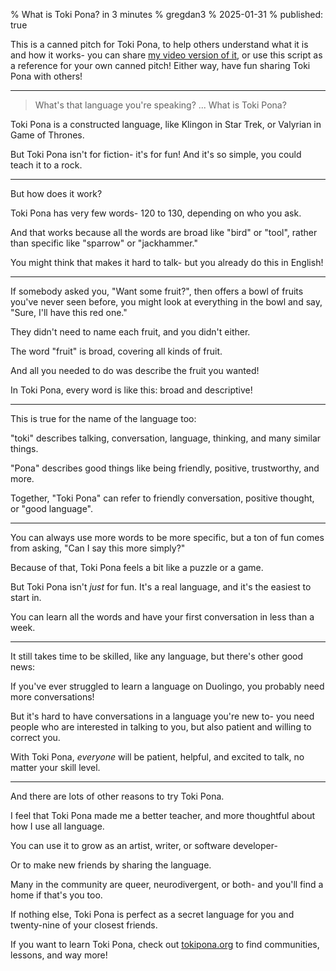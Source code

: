% What is Toki Pona? in 3 minutes 
% gregdan3
% 2025-01-31
% published: true

This is a canned pitch for Toki Pona, to help others understand what it is and
how it works- you can share
[my video version of it](https://www.youtube.com/watch?v=U3GQePblz4M), or use
this script as a reference for your own canned pitch! Either way, have fun
sharing Toki Pona with others!

---

<!--This is a script for an upcoming video, which I'll be adapting into a script for you to learn yourself!-->

<!-- cut -->

<!--toki a- mi jan Kekan San! I wanna tell you about the easiest language, Toki Pona.-->

> What's that language you're speaking? ... What is Toki Pona?

<!-- anim: tokipona logo appears to right, fades out before next line -->

Toki Pona is a constructed language, like Klingon in Star Trek, or Valyrian in
Game of Thrones.

<!-- anim: klingon logo slides in from above -->
<!-- anim: star trek logo slides in from above, right of klingon logo -->
<!-- anim: Valyrian logo slides in from below -->
<!-- anim: game of thrones logo? slides in from below, right of Valyrian logo -->

But Toki Pona isn't for fiction- it's for fun! And it's so simple, you could
teach it to a rock.

<!-- anim: rock falls into ?hand? ?right of frame? -->
<!-- sfx: on rock landing, minecraft stone place -->

---

But how does it work?

<!-- sfx: rock ?fades out? with minecraft stone breaking -->

Toki Pona has very few words- 120 to 130, depending on who you ask.

And that works because all the words are broad like "bird" or "tool", rather
than specific like "sparrow" or "jackhammer."

<!-- anim: waso sitelen pona fades in -->
<!-- sfx: pencil drawing sound -->

<!-- anim: ilo sitelen pona fades in -->
<!-- sfx: pencil drawing sound -->

<!-- anim: sparrow flies in from right -->
<!-- sfx: sparrow chirps once -->

<!-- anim: jackhammer falls in -->
<!-- sfx: dull jackhammer sound for a quarter second or less -->

<!-- idea: jackhammer falls onto stone, breaking it? -->

You might think that makes it hard to talk- but you already do this in English!

---

If somebody asked you, "Want some fruit?", then offers a bowl of fruits you've
never seen before, you might look at everything in the bowl and say, "Sure, I'll
have this red one."

<!-- anim: "want some fruit?" bowl, giving hands fade forward with bowl -->

They didn't need to name each fruit, and you didn't either.

The word "fruit" is broad, covering all kinds of fruit.

<!-- anim: many random fruits appear -->
<!-- sfx: pop sound with each -->

And all you needed to do was describe the fruit you wanted!

In Toki Pona, every word is like this: broad and descriptive!

---

This is true for the name of the language too:

"toki" describes talking, conversation, language, thinking, and many similar
things.

<!-- anim: talking emoji, two people talking, "language stock photo", thinking emoji -->
<!-- anim: "many similar things" prayer, dial-up internet, instant messaging, more? -->

"Pona" describes good things like being friendly, positive, trustworthy, and
more.

<!-- anim: TODO: no idea -->

Together, "Toki Pona" can refer to friendly conversation, positive thought, or
"good language".

<!-- idea: show each sitelen pona "toki" and "pona" near each word? combine them into
logo on the last line? -->

---

You can always use more words to be more specific, but a ton of fun comes from
asking, "Can I say this more simply?"

Because of that, Toki Pona feels a bit like a puzzle or a game.

<!-- anim: puzzle or game -->
<!-- sfx: board game pieces sloshing in a box -->

But Toki Pona isn't _just_ for fun. It's a real language, and it's the easiest
to start in.

You can learn all the words and have your first conversation in less than a
week.

---

It still takes time to be skilled, like any language, but there's other good
news:

If you've ever struggled to learn a language on Duolingo, you probably need more
conversations!

<!-- anim: "on duolingo" bird shows up right of screen -->
<!-- anim: after "more conversations" bird slides off quickly -->
<!-- sfx: bird squawk on slide off -->
<!-- sfx: metallic crash sound shortly after squawk -->

But it's hard to have conversations in a language you're new to- you need people
who are interested in talking to you, but also patient and willing to correct
you.

With Toki Pona, _everyone_ will be patient, helpful, and excited to talk, no
matter your skill level.

<!-- sfx: mario maker applause, cheering?  -->

---

And there are lots of other reasons to try Toki Pona.

I feel that Toki Pona made me a better teacher, and more thoughtful about how I
use all language.

You can use it to grow as an artist, writer, or software developer-

<!-- anim: paint swatch -->
<!-- anim: pencil and paper -->
<!-- anim: entire computer -->

Or to make new friends by sharing the language.

Many in the community are queer, neurodivergent, or both- and you'll find a home
if that's you too.

If nothing else, Toki Pona is perfect as a secret language for you and
twenty-nine of your closest friends.

If you want to learn Toki Pona, check out [tokipona.org](https://tokipona.org)
to find communities, lessons, and way more!

<!-- --- -->

<!--If you wanna learn Toki Pona, check the description for lessons and communities,-->
<!--and ask questions in the comments!-->

<!-- anim: link communities? lessons? -->

<!--If you already speak Toki Pona, show this video to the next person who asks,-->
<!--"What's that language?"-->

<!-- anim: thinking person? -->

<!--And thank you so much for watching! o toki pona!-->

<!-- anim: fadeout -->
<!-- anim: fadein -->
